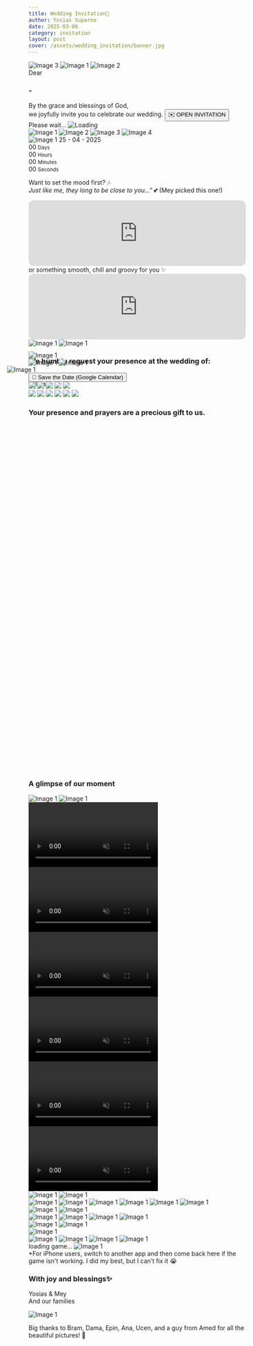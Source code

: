 ```yaml
---
title: Wedding Invitation💍
author: Yosias Suparno
date: 2025-03-06
category: invitation
layout: post
cover: /assets/wedding_invitation/banner.jpg
---
```


<link rel="stylesheet" href="/assets/wedding_invitation/wedding.css">

<!-- loading page -->
<div id="wed-overlay">
    <!-- <img src="/assets/wedding_invitation/images/content/opening-small-background.jpg" class="image-overlay-container" alt="Full Width Image"> -->
    <div class="cover-container">
      <img src="/assets/wedding_invitation/images/content/opening-small-background.jpg" alt="Image 3" class="cover-overlay">
      <img src="/assets/wedding_invitation/images/content/opening-small-name2.png" alt="Image 1" class="cover-overlay">
      <img src="/assets/wedding_invitation/images/content/opening-small-title.png" alt="Image 2" class="cover-overlay">
    <div class="cover-overlay wed-close-section">
        <span>Dear</span>
        <h3 id="receivername">-</h3> 
        <span>
By the grace and blessings of God, <br/>
we joyfully invite you to celebrate our wedding.
        </span>
        <button id="wed-close-btn">✉️ OPEN INVITATION</button>
        <div class="loading-screen" id="loading-homescreen">
    Please wait...
    <img src="/assets/wedding_invitation/images/content/loading.gif" alt="Loading">
</div>
    </div>
</div>
</div>

<!-- first gallery -->
<div class="wed-image-wrapper">
  <div class="wed-image-container">
      <img src="/assets/wedding_invitation/images/content/earth-small2.jpg" alt="Image 1">
      <img src="/assets/wedding_invitation/images/content/water-small2.gif" alt="Image 2">
      <img src="/assets/wedding_invitation/images/content/fire-small2.jpg" alt="Image 3">
      <img src="/assets/wedding_invitation/images/content/wind-small2.jpg" alt="Image 4">
      <!-- Center Image Positioned Correctly -->
      <div class="wed-center-bottom-image-container">
          <img src="/assets/wedding_invitation/images/content/opening-small-name-short.png" alt="Image 1" class="wed-center-image">
          <span class="wed-center-span">25 - 04 - 2025</span>
      </div>
      
  </div>
</div>


<div class="cd-countdown-wrapper">
  <div class="cd-countdown">
    <div class="cd-time-box">
      <span id="days">00</span>
      <small>Days</small>
    </div>
    <div class="cd-time-box">
      <span id="hours">00</span>
      <small>Hours</small>
    </div>
    <div class="cd-time-box">
      <span id="minutes">00</span>
      <small>Minutes</small>
    </div>
    <div class="cd-time-box">
      <span id="seconds">00</span>
      <small>Seconds</small>
    </div>
  </div>
</div>
<script src="/assets/wedding_invitation/countdown.js"></script>

Want to set the mood first? 🎶 <br/>
<i>Just like me, they long to be close to you..."</i> 💕 (Mey picked this one!)
<iframe style="border-radius:12px" src="https://open.spotify.com/embed/track/0pJfOGfXolKFrlMUJIAiib?utm_source=generator&theme=0" width="100%" height="152" frameBorder="0" allowfullscreen="" allow="autoplay; clipboard-write; encrypted-media; fullscreen; picture-in-picture" loading="lazy"></iframe>
or something smooth, chill and groovy for you ✨
<iframe style="border-radius:12px" src="https://open.spotify.com/embed/track/3jyGsM8Jfk6163HADlNAIg?utm_source=generator&theme=0" width="100%" height="152" frameBorder="0" allowfullscreen="" allow="autoplay; clipboard-write; encrypted-media; fullscreen; picture-in-picture" loading="lazy"></iframe>

<br/>
 <div class="verse-container">
          <div class="verse verse-rotate1">
            <img src="/assets/wedding_invitation/images/content/verse1-bg.jpg" alt="Image 1">
            <img src="/assets/wedding_invitation/images/content/verse1.png" alt="Image 1">
          </div>
  </div>

### We humbly request your presence at the wedding of:
<div class="mempelai-container">
  <div class="mempelai">
          <div class="mempelai-detail-box">
          <img src="/assets/wedding_invitation/images/content/garden-name-bg.png" alt="Image 1">
          <img src="/assets/wedding_invitation/images/content/garden-name.png" alt="Image 1">
          </div>
          <div class="mempelai-box">
            <img src="/assets/wedding_invitation/images/content/garden.jpg" alt="Image 1">
          </div>
  </div>
<!-- <h3 style="text-align: center; margin: 0px">&</h3> -->
<div class="mempelai">
<div class="mempelai-box" style="margin: -50px; z-index: 1000;">
            <img src="/assets/wedding_invitation/images/content/ampersand.png" alt="Image 1">
          </div>
          </div>
  <div class="mempelai">
          <div class="mempelai-box">
            <img src="/assets/wedding_invitation/images/content/flower.jpg" alt="Image 1">
          </div>
          <div class="mempelai-detail-box2">
          <img src="/assets/wedding_invitation/images/content/flower-name-bg.png" alt="Image 1">
          <img src="/assets/wedding_invitation/images/content/flower-name.png" alt="Image 1">
          </div>
  </div>
</div>

<div class="sv-dt-container">
  <a href="https://www.google.com/calendar/render?action=TEMPLATE&text=Yosias+%26+Mey's+Wedding&dates=20250525T020000Z/20250525T080000Z&details=Join+us+to+celebrate+the+wedding+of+Yosias+%26+Mey!&location=Malang" target="_blank" rel="noopener noreferrer">
      <button class="sv-date-btn">📅 Save the Date (Google Calendar)</button>
  </a>
</div>

<!-- infographic -->
<div class="infogr-container">
    <div class="infogr-cer">
      <img src="/assets/wedding_invitation/images/content/ceremony/bg.jpg">
      <img class="cer-info2" src="/assets/wedding_invitation/images/content/ceremony/info2.png">
      <img class="cer-info1" src="/assets/wedding_invitation/images/content/ceremony/info1.png">
      <img class="cer-obj" src="/assets/wedding_invitation/images/content/ceremony/obj.png">
      <img class="cer-info3" src="/assets/wedding_invitation/images/content/ceremony/info3.png">
    </div>
</div>

 <div class="infogr-container">
    <div class="infogr-oph">
      <img src="/assets/wedding_invitation/images/content/openhouse/bg.jpg">
      <img class="oph-obj" src="/assets/wedding_invitation/images/content/openhouse/obj.png">
      <img class="oph-obj2" src="/assets/wedding_invitation/images/content/openhouse/obj2.png">
      <img class="oph-info1" src="/assets/wedding_invitation/images/content/openhouse/info1.png">
      <img class="oph-info2" src="/assets/wedding_invitation/images/content/openhouse/info2.png">
      <img class="oph-info3" src="/assets/wedding_invitation/images/content/openhouse/info3.png">
    </div>
</div>

### Your presence and prayers are a precious gift to us.

<div class="rsvp">
      <iframe id="rsvpiframe" width="640" height="800" frameborder="0" marginheight="0" marginwidth="0"></iframe>
</div>

### A glimpse of our moment

 <div class="verse-container">
          <div class="verse verse-rotate2">
            <img src="/assets/wedding_invitation/images/content/verse2-bg.jpg" alt="Image 1" style="aspect-ratio: 16:9;">
            <img src="/assets/wedding_invitation/images/content/verse2.png" alt="Image 1" style="aspect-ratio: 16:9;">
          </div>
  </div>

<div class="video-container">
  <video class="video3"  id="myVideo" autoplay loop muted playsinline>
          <source src="/assets/wedding_invitation/images/content/moment/video2.mp4" type="video/mp4">
          Your browser does not support the video tag.
  </video>
  <video class="video3"  id="myVideo" autoplay loop muted playsinline>
          <source src="/assets/wedding_invitation/images/content/moment/video1.mp4" type="video/mp4">
          Your browser does not support the video tag.
  </video>

  <video class="video3"  id="myVideo" autoplay loop muted playsinline>
          <source src="/assets/wedding_invitation/images/content/moment/video3.mp4" type="video/mp4">
          Your browser does not support the video tag.
  </video>
</div>



<div class="video-container">
  <video class="video3" id="myVideo" autoplay loop muted playsinline>
          <source src="/assets/wedding_invitation/images/content/moment/video4.mp4" type="video/mp4">
          Your browser does not support the video tag.
  </video>
  <video class="video3" id="myVideo" autoplay loop muted playsinline>
          <source src="/assets/wedding_invitation/images/content/moment/video5.mp4" type="video/mp4">
          Your browser does not support the video tag.
  </video>
  <video class="video3" id="myVideo" autoplay loop muted playsinline>
          <source src="/assets/wedding_invitation/images/content/moment/video6.mp4" type="video/mp4">
          Your browser does not support the video tag.
  </video>
</div>

<div class="verse-container">
          <div class="verse verse-rotate3">
            <img src="/assets/wedding_invitation/images/content/verse3-bg.jpg" alt="Image 1" style="aspect-ratio: 16:9;">
            <img src="/assets/wedding_invitation/images/content/verse3.png" alt="Image 1" style="aspect-ratio: 16:9;">
          </div>
  </div>

<!-- second gallery -->
<div class="wed-image-wrapper">
  <div class="wed-image-container">
      <img src="/assets/wedding_invitation/images/content/moment/moment1.jpg" alt="Image 1">
      <img src="/assets/wedding_invitation/images/content/moment/moment2.jpg" alt="Image 1">
      <img src="/assets/wedding_invitation/images/content/moment/moment3.jpg" alt="Image 1">
      <img src="/assets/wedding_invitation/images/content/moment/moment4.jpg" alt="Image 1">
      <img src="/assets/wedding_invitation/images/content/moment/moment5.jpg" alt="Image 1">
      <img src="/assets/wedding_invitation/images/content/moment/moment6.jpg" alt="Image 1">
  </div>
</div>

<div class="verse-container">
          <div class="verse verse-rotate4">
            <img src="/assets/wedding_invitation/images/content/verse4-bg.jpg" alt="Image 1" style="aspect-ratio: 16:9;">
            <img src="/assets/wedding_invitation/images/content/verse4.png" alt="Image 1" style="aspect-ratio: 16:9;">
          </div>
  </div>

<!-- second gallery -->
<div class="wed-image-wrapper">
  <div class="wed-image-container">
      <img src="/assets/wedding_invitation/images/content/moment/moment7.jpg" alt="Image 1">
      <img src="/assets/wedding_invitation/images/content/moment/moment8.jpg" alt="Image 1">
      <img src="/assets/wedding_invitation/images/content/moment/moment9.jpg" alt="Image 1">
      <img src="/assets/wedding_invitation/images/content/moment/moment10.jpg" alt="Image 1">
  </div>
</div>


<div class="verse-container">
          <div class="verse verse-rotate5">
            <img src="/assets/wedding_invitation/images/content/verse5-bg.jpg" alt="Image 1" style="aspect-ratio: 16:9;">
            <img src="/assets/wedding_invitation/images/content/verse5.png" alt="Image 1" style="aspect-ratio: 16:9;">
          </div>
  </div>

<!-- third gallery -->
<div class="wed-image-wrapper">
<div style="display: flex">
  <img src="/assets/wedding_invitation/images/content/moment/moment11.jpg" alt="Image 1" style="margin: 0px">
  </div>
  <div class="wed-image-container">
      <img src="/assets/wedding_invitation/images/content/moment/moment12.jpg" alt="Image 1">
      <img src="/assets/wedding_invitation/images/content/moment/moment13.jpg" alt="Image 1">
      <img src="/assets/wedding_invitation/images/content/moment/moment14.jpg" alt="Image 1">
      <img src="/assets/wedding_invitation/images/content/moment/moment15.jpg" alt="Image 1">
  </div>
</div>



<div class="loading-screen" id="loading-screen">
          loading game...
          <img src="/assets/wedding_invitation/images/content/loading.gif" alt="Image 1" >
        </div>
<iframe id="gameIframe" src="/assets/wedding_invitation/game.html" style="width: 100%; aspect-ratio: 4 / 5; border: none; display: none;"></iframe>
*For iPhone users, switch to another app and then come back here if the game isn't working. I did my best, but I can’t fix it 😭

### With joy and blessings✨
Yosias & Mey <br>
And our families

<!-- third gallery -->
<div class="wed-image-wrapper">
  <img src="/assets/wedding_invitation/images/content/moment/moment16.jpg" alt="Image 1">
</div>

Big thanks to Bram, Dama, Epin, Ana, Ucen, and a guy from Amed for all the beautiful pictures! 🙌

<script>
        document.getElementById("wed-close-btn").addEventListener("click", function() {
            document.getElementById("wed-overlay").style.display = "none";
        });


        // Function to update the paragraph with the hash value
        function updateHashValue() {
            // Get the hash value without the #
            let hash = window.location.hash.substring(1);
            
            // Set the text inside the <p> tag
            document.getElementById("receivername").textContent = hash ? `${decodeURIComponent(hash)}` : "-";
        }

        // Run on page load
        updateHashValue();

        // Update the value when the hash changes
        window.addEventListener("hashchange", updateHashValue);


        document.getElementById('gameIframe').onload = function () {
            document.getElementById('loading-screen').style.display = 'none'; // Hide loading text
            document.getElementById('gameIframe').style.display = 'inline-block'; // Show iframe
        };

        document.querySelector('.mempelai-detail-box').addEventListener('click', function() {
            this.classList.toggle('rotated');
        });

        document.querySelector('.mempelai-detail-box2').addEventListener('click', function() {
            this.classList.toggle('rotated');
        });

        // document.querySelector('.infogr-container').addEventListener('click', function() {
        //     document.querySelector('.infogr-cer').classList.toggle('active');
        // });

        document.querySelector('.infogr-cer').addEventListener('click', function() {
            this.classList.toggle('active');
        });

        document.querySelector('.infogr-oph').addEventListener('click', function() {
            this.classList.toggle('active');
        });

        function updateIframe() {
            // Get the hash value (without the # symbol)
            let hashValue = window.location.hash.substring(1);

            // Default name if no hash is provided
            let name = decodeURIComponent(hashValue) || "-"; 

            // Construct the new URL with the updated name
            let formUrl = `https://docs.google.com/forms/d/e/1FAIpQLSed8X8v1qMGX_-O_le0-70dmOmWEFjKxcBXUjaspg4dl4Wu0Q/viewform?embedded=true&usp=pp_url&entry.895884958=${encodeURIComponent(name)}&entry.1817839479=%F0%9F%99%8C+Absolutely!&entry.2074991446=Congrats,+lovebirds!+Now+go+enjoy+your+forever!+%F0%9F%95%8A%EF%B8%8F%F0%9F%92%8D`;

            // Update the iframe src
            document.getElementById("rsvpiframe").src = formUrl;
        }

        // Run when the page loads
        updateIframe();

        // Run when the hash changes
        window.addEventListener("hashchange", updateIframe);

        document.addEventListener("click", () => {
          document.getElementById("myVideo").play();
        });

        document.querySelector('.verse-rotate1').addEventListener('click', function() {
            this.classList.toggle('rotated');
        });

        document.querySelector('.verse-rotate2').addEventListener('click', function() {
            this.classList.toggle('rotated');
        });

        document.querySelector('.verse-rotate3').addEventListener('click', function() {
            this.classList.toggle('rotated');
        });

        document.querySelector('.verse-rotate4').addEventListener('click', function() {
            this.classList.toggle('rotated');
        });

        document.querySelector('.verse-rotate5').addEventListener('click', function() {
            this.classList.toggle('rotated');
        });

        setTimeout(() => {
        // Hide loading screen
        document.getElementById("loading-homescreen").style.display = "none";
        // Show the button
        document.getElementById("wed-close-btn").style.display = "inline-block";
    }, 4000); // 5 seconds delay

</script>
